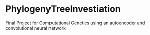 # PhylogenyTreeInvestiation

Final Project for Computational Genetics using an autoencoder and convolutional neural network
